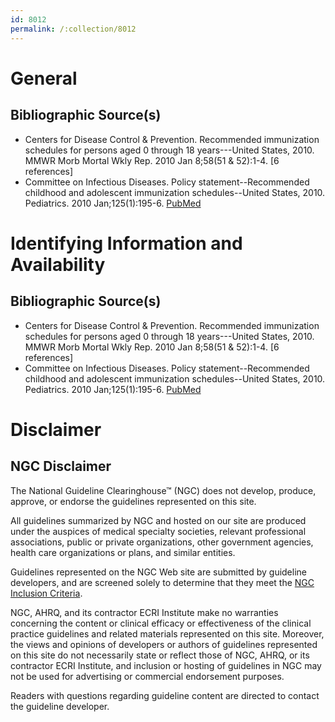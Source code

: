```yaml
---
id: 8012
permalink: /:collection/8012
---
```


# General

## Bibliographic Source(s)

- Centers for Disease Control & Prevention. Recommended immunization schedules for persons aged 0 through 18 years---United States, 2010. MMWR Morb Mortal Wkly Rep. 2010 Jan 8;58(51 & 52):1-4. [6 references]
- Committee on Infectious Diseases. Policy statement--Recommended childhood and adolescent immunization schedules--United States, 2010. Pediatrics. 2010 Jan;125(1):195-6. [ PubMed ](http://www.ncbi.nlm.nih.gov/entrez/query.fcgi?cmd=Retrieve&db=pubmed&dopt=Abstract&list_uids=20048088)

# Identifying Information and Availability

## Bibliographic Source(s)

- Centers for Disease Control & Prevention. Recommended immunization schedules for persons aged 0 through 18 years---United States, 2010. MMWR Morb Mortal Wkly Rep. 2010 Jan 8;58(51 & 52):1-4. [6 references]
- Committee on Infectious Diseases. Policy statement--Recommended childhood and adolescent immunization schedules--United States, 2010. Pediatrics. 2010 Jan;125(1):195-6. [ PubMed ](http://www.ncbi.nlm.nih.gov/entrez/query.fcgi?cmd=Retrieve&db=pubmed&dopt=Abstract&list_uids=20048088)

# Disclaimer

## NGC Disclaimer

The National Guideline Clearinghouse™ (NGC) does not develop, produce, approve, or endorse the guidelines represented on this site.

All guidelines summarized by NGC and hosted on our site are produced under the auspices of medical specialty societies, relevant professional associations, public or private organizations, other government agencies, health care organizations or plans, and similar entities.

Guidelines represented on the NGC Web site are submitted by guideline developers, and are screened solely to determine that they meet the [NGC Inclusion Criteria](/help-and-about/summaries/inclusion-criteria).

NGC, AHRQ, and its contractor ECRI Institute make no warranties concerning the content or clinical efficacy or effectiveness of the clinical practice guidelines and related materials represented on this site. Moreover, the views and opinions of developers or authors of guidelines represented on this site do not necessarily state or reflect those of NGC, AHRQ, or its contractor ECRI Institute, and inclusion or hosting of guidelines in NGC may not be used for advertising or commercial endorsement purposes.

Readers with questions regarding guideline content are directed to contact the guideline developer.

